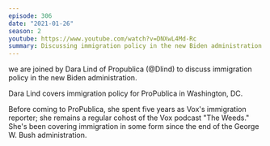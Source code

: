 ```yaml
---
episode: 306
date: "2021-01-26"
season: 2
youtube: https://www.youtube.com/watch?v=DNXwL4Md-Rc
summary: Discussing immigration policy in the new Biden administration
---
```

we are joined by Dara Lind of Propublica (@Dlind) to discuss immigration policy
in the new Biden administration.

Dara Lind covers immigration policy for ProPublica in Washington, DC.

Before coming to ProPublica, she spent five years as Vox's immigration
reporter; she remains a regular cohost of the Vox podcast "The Weeds." She's
been covering immigration in some form since the end of the George W. Bush
administration.
